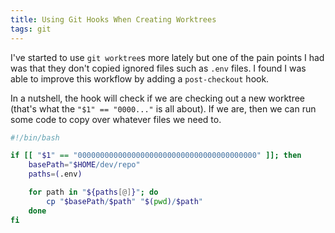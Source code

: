 ```yaml
---
title: Using Git Hooks When Creating Worktrees
tags: git
---
```


I've started to use `git worktree`s more lately but one of the pain points I had
was that they don't copied ignored files such as `.env` files. I found I was
able to improve this workflow by adding a `post-checkout` hook.

In a nutshell, the hook will check if we are checking out a new worktree (that's
what the `"$1" == "0000..."` is all about). If we are, then we can run some code
to copy over whatever files we need to.

```bash .git/hooks/post-checkout
#!/bin/bash

if [[ "$1" == "0000000000000000000000000000000000000000" ]]; then
	basePath="$HOME/dev/repo"
	paths=(.env)

	for path in "${paths[@]}"; do
		cp "$basePath/$path" "$(pwd)/$path"
	done
fi
```
